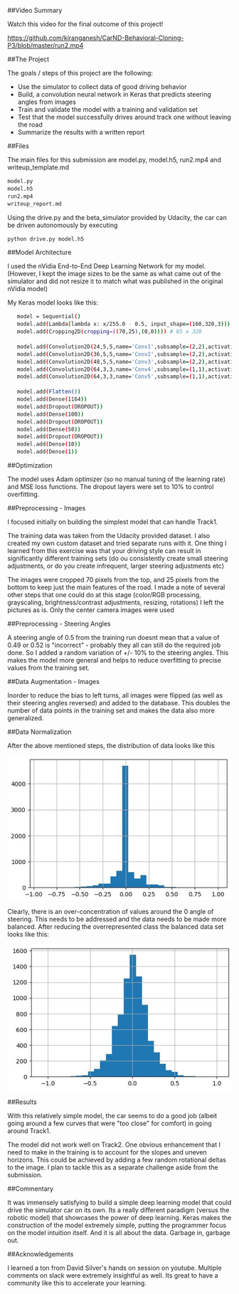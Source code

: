
##Video Summary

Watch this video for the final outcome of this project! 

https://github.com/kiranganesh/CarND-Behavioral-Cloning-P3/blob/master/run2.mp4

##The Project

The goals / steps of this project are the following:
* Use the simulator to collect data of good driving behavior
* Build, a convolution neural network in Keras that predicts steering angles from images
* Train and validate the model with a training and validation set
* Test that the model successfully drives around track one without leaving the road
* Summarize the results with a written report

##Files

The main files for this submission are model.py, model.h5, run2.mp4 and writeup_template.md
```sh
model.py
model.h5
run2.mp4
writeup_report.md
```

Using the drive.py and the beta_simulator provided by Udacity, the car can be driven autonomously by executing
```sh
python drive.py model.h5
```
##Model Architecture 

I used the nVidia End-to-End Deep Learning Network for my model. (However, I kept the image sizes to be the same as what came out of the simulator and did not resize it to match what was published in the original nVidia model)

My Keras model looks like this:

```sh
   model = Sequential()
   model.add(Lambda(lambda x: x/255.0 - 0.5, input_shape=(160,320,3)))
   model.add(Cropping2D(cropping=((70,25),(0,0)))) # 65 x 320

   model.add(Convolution2D(24,5,5,name='Conv1',subsample=(2,2),activation='relu'))
   model.add(Convolution2D(36,5,5,name='Conv2',subsample=(2,2),activation='relu'))
   model.add(Convolution2D(48,5,5,name='Conv3',subsample=(2,2),activation='relu'))
   model.add(Convolution2D(64,3,3,name='Conv4',subsample=(1,1),activation='relu'))
   model.add(Convolution2D(64,3,3,name='Conv5',subsample=(1,1),activation='relu'))
   
   model.add(Flatten())
   model.add(Dense(1164))
   model.add(Dropout(DROPOUT))
   model.add(Dense(100))
   model.add(Dropout(DROPOUT))
   model.add(Dense(50))
   model.add(Dropout(DROPOUT))
   model.add(Dense(10))
   model.add(Dense(1))
```

##Optimization

The model uses Adam optimizer (so no manual tuning of the learning rate) and MSE loss functions. The dropout layers were set to 10% to control overfitting. 

##Preprocessing - Images

I focused initially on building the simplest model that can handle Track1.

The training data was taken from the Udacity provided dataset. I also created my own custom dataset and tried separate runs with it. One thing I learned from this exercise was that your driving style can result in significantly different training sets (do ou consistently create small steering adjustments, or do you create infrequent, larger steering adjustments etc)

The images were cropped 70 pixels from the top, and 25 pixels from the bottom to keep just the main features of the road. I made a note of several other steps that one could do at this stage (color/RGB processing, grayscaling, brightness/contrast adjustments, resizing, rotations) I left the pictures as is. Only the center camera images were used

##Preprocessing - Steering Angles

A steering angle of 0.5 from the training run doesnt mean that a value of 0.49 or 0.52 is "incorrect" - probably they all can still do the required job done. So I added a random variation of +/- 10% to the steering angles. This makes the model more general and helps to reduce overfitting to precise values from the training set. 

##Data Augmentation - Images

Inorder to reduce the bias to left turns, all images were flipped (as well as their steering angles reversed) and added to the database. This doubles the number of data points in the training set and makes the data also more generalized.

##Data Normalization

After the above mentioned steps, the distribution of data looks like this

![Image](https://github.com/kiranganesh/CarND-Behavioral-Cloning-P3/blob/master/images/pic1.JPG)

Clearly, there is an over-concentration of values around the 0 angle of steering. This needs to be addressed and the data needs to be made more balanced. After reducing the overrepresented class the balanced data set looks like this:

![Image](https://github.com/kiranganesh/CarND-Behavioral-Cloning-P3/blob/master/images/pic2.JPG)

##Results

With this relatively simple model, the car seems to do a good job (albeit going around a few curves that were "too close" for comfort) in going around Track1.

The model did not work well on Track2. One obvious enhancement that I need to make in the training is to account for the slopes and uneven horizons. This could be achieved by adding a few random rotational deltas to the image. I plan to tackle this as a separate challenge aside from the submission.

##Commentary

It was immensely satisfying to build a simple deep learning model that could drive the simulator car on its own. Its a really different paradigm (versus the robotic model) that showcases the power of deep learning. Keras makes the construction of the model extremely simple, putting the programmer focus on the model intuition itself. And it is all about the data. Garbage in, garbage out. 

##Acknowledgements 

I learned a ton from David Silver's hands on session on youtube. Multiple comments on slack were extremely insightful as well. Its great to have a community like this to accelerate your learning.

